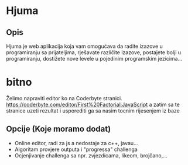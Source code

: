 # Hjuma
## Opis
Hjuma je web aplikacija koja vam omogućava da radite izazove u programiranju sa prijateljima, rješavate različite izazove, postajete bolji u programiranju, dostižete nove levele u pojedinim programskim jezicima...

# bitno
Želimo napraviti editor ko na Coderbyte stranici. https://coderbyte.com/editor/First%20Factorial:JavaScript a zatim sa te stranice uzeti rezultat i usporediti ga sa nasim tocnim rijesenjem iz baze

## Opcije (Koje moramo dodat)
- Online editor, radi za js a nedostaje za c++, javau...
- Algoritam provjere outputa i "progressa" challenga
- Ocjenjivanje challenga sa npr. zvjezdicama, likeom, brojčano,...
